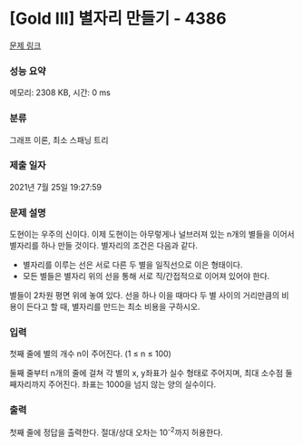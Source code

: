 # [Gold III] 별자리 만들기 - 4386 

[문제 링크](https://www.acmicpc.net/problem/4386) 

### 성능 요약

메모리: 2308 KB, 시간: 0 ms

### 분류

그래프 이론, 최소 스패닝 트리

### 제출 일자

2021년 7월 25일 19:27:59

### 문제 설명

<p>도현이는 우주의 신이다. 이제 도현이는 아무렇게나 널브러져 있는 n개의 별들을 이어서 별자리를 하나 만들 것이다. 별자리의 조건은 다음과 같다.</p>

<ul>
	<li>별자리를 이루는 선은 서로 다른 두 별을 일직선으로 이은 형태이다.</li>
	<li>모든 별들은 별자리 위의 선을 통해 서로 직/간접적으로 이어져 있어야 한다.</li>
</ul>

<p>별들이 2차원 평면 위에 놓여 있다. 선을 하나 이을 때마다 두 별 사이의 거리만큼의 비용이 든다고 할 때, 별자리를 만드는 최소 비용을 구하시오.</p>

### 입력 

 <p>첫째 줄에 별의 개수 n이 주어진다. (1 ≤ n ≤ 100)</p>

<p>둘째 줄부터 n개의 줄에 걸쳐 각 별의 x, y좌표가 실수 형태로 주어지며, 최대 소수점 둘째자리까지 주어진다. 좌표는 1000을 넘지 않는 양의 실수이다.</p>

### 출력 

 <p>첫째 줄에 정답을 출력한다. 절대/상대 오차는 10<sup>-2</sup>까지 허용한다.</p>

